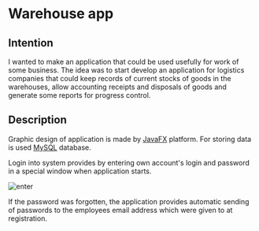 # Warehouse app

## Intention
I wanted to make an application that could be used usefully for work of some business. The idea was to start develop an application for  logistics companies that could keep records of current stocks of goods in the warehouses, allow accounting receipts and disposals of goods and generate some reports for progress control.

## Description
Graphic design of application is made by [JavaFX](https://wiki.openjdk.java.net/display/OpenJFX/Main) platform. For storing data is used [MySQL](https://www.mysql.com) database.

Login into system provides by entering own account's login and password in a special window when application starts.

![enter](https://user-images.githubusercontent.com/42721137/44754677-80581600-ab2b-11e8-9d24-6b1e1a32e445.png)

If the password was forgotten, the application provides automatic sending of passwords to the employees email address which were given to  at registration.






